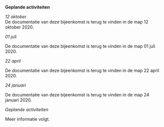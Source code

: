 **Geplande activiteiten**  
  
_12 oktober_  
De documentatie van deze bijeenkomst is terug te vinden in de map 12 oktober 2020.
  
_01 juli_  

De documentatie van deze bijeenkomst is terug te vinden in de map 01 juli 2020.  
  
_22 april_  
  
De documentatie van deze bijeenkomst is terug te vinden in de map 22 april 2020.  
  
_24 januari_  
  
De documentatie van deze bijeenkomst is terug te vinden in de map 24 januari 2020.  

_Geplande activiteiten_
  
Meer informatie volgt.
  

  



